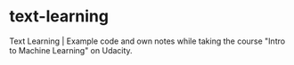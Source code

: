 # text-learning
Text Learning | Example code and own notes while taking the course "Intro to Machine Learning" on Udacity.
